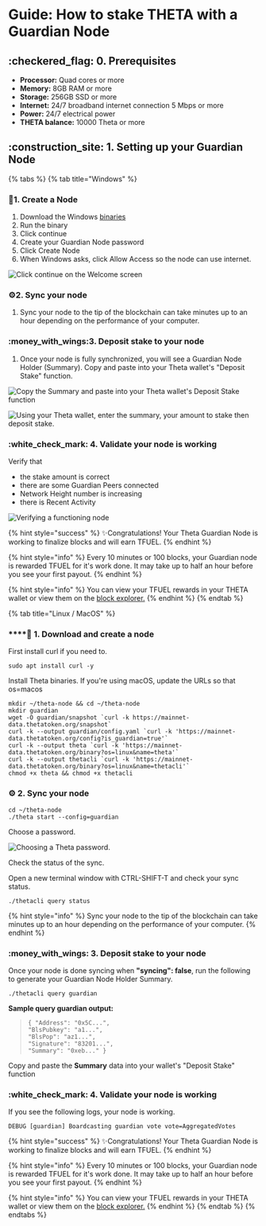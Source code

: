 # Guide: How to stake THETA with a Guardian Node

## :checkered\_flag: 0. Prerequisites

* **Processor:** Quad cores or more
* **Memory:** 8GB RAM or more
* **Storage:** 256GB SSD or more
* **Internet:** 24/7 broadband internet connection 5 Mbps or more
* **Power:** 24/7 electrical power
* **THETA balance:** 10000 Theta or more

## :construction\_site: 1. Setting up your Guardian Node

{% tabs %}
{% tab title="Windows" %}
### :robot:1. Create a Node

1. Download the Windows [binaries](https://api.thetatoken.org/downloads/guardian-node/windows?network=mainnet)
2. Run the binary
3. Click continue
4. Create your Guardian Node password
5. Click Create Node
6. When Windows asks, click Allow Access so the node can use internet.

![Click continue on the Welcome screen](../../.gitbook/assets/theta-welcome.PNG)

### :gear:2. Sync your node

1. Sync your node to the tip of the blockchain can take minutes up to an hour depending on the performance of your computer.

### :money\_with\_wings:3. Deposit stake to your node

1. Once your node is fully synchronized, you will see a Guardian Node Holder (Summary). Copy and paste into your Theta wallet's "Deposit Stake" function.

![Copy the Summary and paste into your Theta wallet's Deposit Stake function](../../.gitbook/assets/theta-stake-windows.PNG)

![Using your Theta wallet, enter the summary, your amount to stake then deposit stake.](../../.gitbook/assets/theta-deposit.PNG)

### :white\_check\_mark: 4. Validate your node is working

Verify that

* the stake amount is correct
* there are some Guardian Peers connected
* Network Height number is increasing
* there is Recent Activity

![Verifying a functioning node](../../.gitbook/assets/theta-verify.PNG)

{% hint style="success" %}
:sparkles:Congratulations! Your Theta Guardian Node is working to finalize blocks and will earn TFUEL.
{% endhint %}

{% hint style="info" %}
Every 10 minutes or 100 blocks, your Guardian node is rewarded TFUEL for it's work done. It may take up to half an hour before you see your first payout.
{% endhint %}

{% hint style="info" %}
You can view your TFUEL rewards in your THETA wallet or view them on the [block explorer.](https://explorer.thetatoken.org/)
{% endhint %}
{% endtab %}

{% tab title="Linux / MacOS" %}
### ****:robot: **1.** Download and create a node

First install curl if you need to.

```
sudo apt install curl -y
```

Install Theta binaries. If you're using macOS, update the URLs so that os=macos

```
mkdir ~/theta-node && cd ~/theta-node
mkdir guardian
wget -O guardian/snapshot `curl -k https://mainnet-data.thetatoken.org/snapshot`
curl -k --output guardian/config.yaml `curl -k 'https://mainnet-data.thetatoken.org/config?is_guardian=true'`
curl -k --output theta `curl -k 'https://mainnet-data.thetatoken.org/binary?os=linux&name=theta'`
curl -k --output thetacli `curl -k 'https://mainnet-data.thetatoken.org/binary?os=linux&name=thetacli'`
chmod +x theta && chmod +x thetacli
```

### :gear: 2. Sync your node

```
cd ~/theta-node
./theta start --config=guardian
```

Choose a password.

![Choosing a Theta password.](../../.gitbook/assets/hellotheta.png)

Check the status of the sync.

Open a new terminal window with CTRL-SHIFT-T and check your sync status.

```
./thetacli query status
```

{% hint style="info" %}
Sync your node to the tip of the blockchain can take minutes up to an hour depending on the performance of your computer.
{% endhint %}

### :money\_with\_wings: 3. Deposit stake to your node

Once your node is done syncing when **"syncing": false**, run the following to generate your Guardian Node Holder Summary.

```
./thetacli query guardian
```

&#x20;**Sample query guardian output:**

> `{ "Address": "0x5C...",` \
> `"BlsPubkey": "a1...",` \
> `"BlsPop": "az1...",` \
> `"Signature": "83201...",` \
> `"Summary": "0xeb..." }`

Copy and paste the **Summary** data into your wallet's "Deposit Stake" function

### :white\_check\_mark: 4. Validate your node is working

If you see the following logs, your node is working.

`DEBUG [guardian] Boardcasting guardian vote vote=AggregatedVotes`

{% hint style="success" %}
:sparkles:Congratulations! Your Theta Guardian Node is working to finalize blocks and will earn TFUEL.
{% endhint %}

{% hint style="info" %}
Every 10 minutes or 100 blocks, your Guardian node is rewarded TFUEL for it's work done. It may take up to half an hour before you see your first payout.
{% endhint %}

{% hint style="info" %}
You can view your TFUEL rewards in your THETA wallet or view them on the [block explorer.](https://explorer.thetatoken.org/)
{% endhint %}
{% endtab %}
{% endtabs %}

